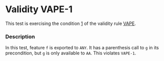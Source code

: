 # Validity VAPE-1

This test is exercising the condition [1](..) of the validity rule [VAPE](../../vape).

### Description

In this test, feature `f` is exported to `ANY`. It has a parenthesis call to `g` in its precondition, but `g` is only available to `AA`. This violates `VAPE-1`.
